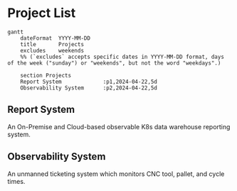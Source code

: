 # Project List

```mermaid
gantt
    dateFormat  YYYY-MM-DD
    title       Projects
    excludes    weekends
    %% (`excludes` accepts specific dates in YYYY-MM-DD format, days of the week ("sunday") or "weekends", but not the word "weekdays".)

    section Projects
    Report System             :p1,2024-04-22,5d
    Observability System      :p2,2024-04-22,5d

```

## Report System

An On-Premise and Cloud-based observable K8s data warehouse reporting system.

## Observability System

An unmanned ticketing system which monitors CNC tool, pallet, and cycle times.
